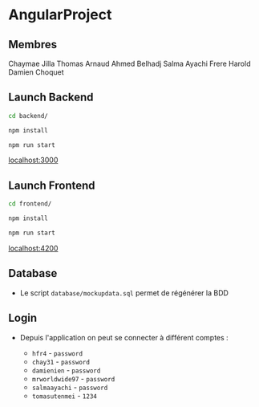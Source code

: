 # AngularProject

## Membres

Chaymae Jilla
Thomas Arnaud
Ahmed Belhadj
Salma Ayachi
Frere Harold
Damien Choquet

## Launch Backend

```cmd
cd backend/
```

```cmd
npm install
```

```cmd
npm run start
```

[localhost:3000]()

## Launch Frontend

```cmd
cd frontend/
```

```cmd
npm install
```

```cmd
npm run start
```

[localhost:4200]()

## Database

- Le script `database/mockupdata.sql` permet de régénérer la BDD

## Login

- Depuis l'application on peut se connecter à différent comptes :

  - `hfr4` - `password`
  - `chay31` - `password`
  - `damienien` - `password`
  - `mrworldwide97` - `password`
  - `salmaayachi` - `password`
  - `tomasutenmei` - `1234`
